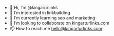 - 👋 Hi, I’m @kingarurlinks
- 👀 I’m interested in linkbuilding
- 🌱 I’m currently learning seo and marketing
- 💞️ I’m looking to collaborate on kingarturlinks.com
- 📫 How to reach me hello@kingarturlinks.com

<!---
kingarurlinks/kingarurlinks is a ✨ special ✨ repository because its `README.md` (this file) appears on your GitHub profile.
You can click the Preview link to take a look at your changes.
--->
